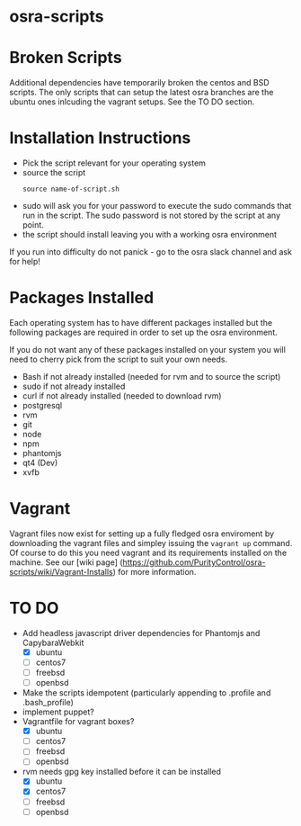 osra-scripts
============

Broken Scripts
==============
Additional dependencies have temporarily broken the centos and BSD scripts. The only scripts that can
setup the latest osra branches are the ubuntu ones inlcuding the vagrant setups. See the TO DO section.

Installation Instructions
=========================

- Pick the script relevant for your operating system
- source the script
  ```
  source name-of-script.sh
  ```
- sudo will ask you for your password to execute the sudo commands that run in the script. The sudo password is not stored by the script at any point.
- the script should install leaving you with a working osra environment

If you run into difficulty do not panick - go to the osra slack channel and ask for help!

Packages Installed
==================
Each operating system has to have different packages installed but the following packages are required in order to set up the osra environment.

If you do not want any of these packages installed on your system you will need to cherry pick from the script to suit your own needs.

- Bash if not already installed (needed for rvm and to source the script)
- sudo if not already installed
- curl if not already installed (needed to download rvm)
- postgresql
- rvm
- git
- node
- npm
- phantomjs
- qt4 (Dev)
- xvfb

Vagrant
=======
Vagrant files now exist for setting up a fully fledged osra enviroment by downloading the vagrant files
and simpley issuing the `vagrant up` command. Of course to do this you need vagrant and its requirements installed on the machine. See our [wiki page] (https://github.com/PurityControl/osra-scripts/wiki/Vagrant-Installs) for more information.

TO DO
=====

- Add headless javascript driver dependencies for Phantomjs and CapybaraWebkit
  - [x] ubuntu
  - [ ] centos7
  - [ ] freebsd
  - [ ] openbsd
- Make the scripts idempotent (particularly appending to .profile and .bash_profile)
- implement puppet?
- Vagrantfile for vagrant boxes?
  - [x] ubuntu
  - [ ] centos7
  - [ ] freebsd
  - [ ] openbsd
- rvm needs gpg key installed before it can be installed
  - [x] ubuntu
  - [x] centos7
  - [ ] freebsd
  - [ ] openbsd
